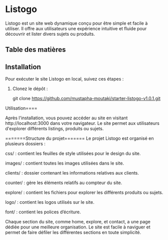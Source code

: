 # Listogo

Listogo est un site web dynamique conçu pour être simple et facile à utiliser. Il offre aux utilisateurs une expérience intuitive et fluide pour découvrir et lister divers sujets ou produits.

## Table des matières


## Installation

Pour exécuter le site Listogo en local, suivez ces étapes :

1. Clonez le dépôt :
   
   git clone https://github.com/mustapha-moutaki/starter-listogo-v1.0.1.git

Utilisation====

Après l'installation, vous pouvez accéder au site en visitant http://localhost:3000 dans votre navigateur. Le site permet aux utilisateurs d'explorer différents listings, produits ou sujets.

=======Structure du projet=======
Le projet Listogo est organisé en plusieurs dossiers :

css/ : contient les feuilles de style utilisées pour le design du site.

images/ : contient toutes les images utilisées dans le site.

clients/ : dossier contenant les informations relatives aux clients.

counter/ : gère les éléments relatifs au compteur du site.

explore/ : contient les fichiers pour explorer les différents produits ou sujets.

logo/ : contient les logos utilisés sur le site.

font/ : contient les polices d’écriture.

Chaque section du site, comme home, explore, et contact, a une page dédiée pour une meilleure organisation. Le site est facile à naviguer et permet de faire défiler les différentes sections en toute simplicité.